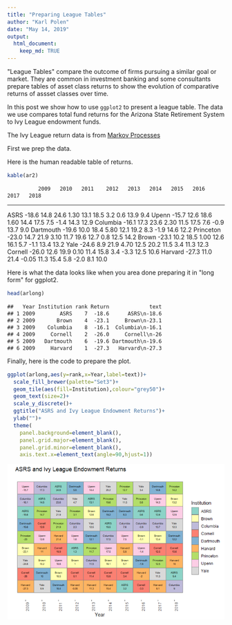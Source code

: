 ```yaml
---
title: "Preparing League Tables"
author: "Karl Polen"
date: "May 14, 2019"
output: 
  html_document:
    keep_md: TRUE
---
```




"League Tables" compare the outcome of firms pursuing a similar goal or market.  They are common in investment banking and some consultants prepare tables of asset class returns to show the evolution of comparative returns of assset classes over time.

In this post we show how to use `ggplot2` to present a league table.  The data we use compares total fund returns for the Arizona State Retirement System to Ivy League endowment funds.

The Ivy League return data is from [Markov Processes](https://www.markovprocesses.com/blog/measuring-the-ivy-2018-a-good-year-for-returns-but-is-efficiency-becoming-an-issue/)

First we prep the data.



Here is the human readable table of returns.


```r
kable(ar2)
```

              2009   2010   2011    2012   2013   2014   2015   2016   2017   2018
----------  ------  -----  -----  ------  -----  -----  -----  -----  -----  -----
ASRS         -18.6   14.8   24.6    1.30   13.1   18.5    3.2    0.6   13.9    9.4
Upenn        -15.7   12.6   18.6    1.60   14.4   17.5    7.5   -1.4   14.3   12.9
Columbia     -16.1   17.3   23.6    2.30   11.5   17.5    7.6   -0.9   13.7    9.0
Dartmouth    -19.6   10.0   18.4    5.80   12.1   19.2    8.3   -1.9   14.6   12.2
Princeton    -23.0   14.7   21.9    3.10   11.7   19.6   12.7    0.8   12.5   14.2
Brown        -23.1   10.2   18.5    1.00   12.6   16.1    5.7   -1.1   13.4   13.2
Yale         -24.6    8.9   21.9    4.70   12.5   20.2   11.5    3.4   11.3   12.3
Cornell      -26.0   12.6   19.9    0.10   11.4   15.8    3.4   -3.3   12.5   10.6
Harvard      -27.3   11.0   21.4   -0.05   11.3   15.4    5.8   -2.0    8.1   10.0

Here is what the data looks like when you area done preparing it in "long form" for ggplot2.


```r
head(arlong)
```

```
##   Year Institution rank Return             text
## 1 2009        ASRS    7  -18.6      ASRS\n-18.6
## 2 2009       Brown    4  -23.1     Brown\n-23.1
## 3 2009    Columbia    8  -16.1  Columbia\n-16.1
## 4 2009     Cornell    2  -26.0     Cornell\n-26
## 5 2009   Dartmouth    6  -19.6 Dartmouth\n-19.6
## 6 2009     Harvard    1  -27.3   Harvard\n-27.3
```

Finally, here is the code to prepare the plot.


```r
ggplot(arlong,aes(y=rank,x=Year,label=text))+
  scale_fill_brewer(palette="Set3")+
  geom_tile(aes(fill=Institution),colour="grey50")+
  geom_text(size=2)+
  scale_y_discrete()+
  ggtitle("ASRS and Ivy League Endowment Returns")+
  ylab("")+
  theme(
    panel.background=element_blank(),
    panel.grid.major=element_blank(),
    panel.grid.minor=element_blank(),
    axis.text.x=element_text(angle=90,hjust=1))
```

![](asrs_v_ivies_files/figure-html/unnamed-chunk-4-1.png)<!-- -->
